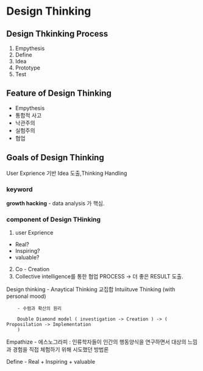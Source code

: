 ---
---
# Design Thinking

## Design Thkinking Process 

1. Empythesis
2. Define
3. Idea
4. Prototype
5. Test

## Feature of Design Thinking 
* Empythesis
* 통합적 사고
* 낙관주의
* 실험주의
* 협업

## Goals of Design Thinking

User Exprience 기반 Idea 도출,Thinking Handling 

### keyword

**growth hacking** - data analysis 가 핵심.

### component of Design THinking

1. user Exprience
* Real?
* Inspiring?
* valuable?

2. Co - Creation
1. Collective intelligence를 통한 협업 PROCESS -> 더 좋은 RESULT 도출.

Design thinking - Anaytical Thinking 교집합  Intuiituve Thinking (with personal mood)

		- 수렴과 확산의 원리

		Double Diamond model ( investigation -> Creation ) -> ( Proposilation -> Implementation 	
		)

Empathize - 에스노그라피 : 인류학자들이 인간의 행동양식을 연구하면서 대상의 느낌과 경험을 직접 체험하기 위해 시도했던 방법론

Define - Real + Inspiring + valuable 
